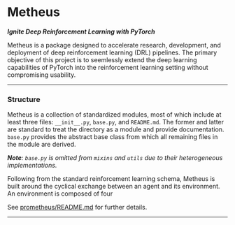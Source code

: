 # Metheus

***Ignite Deep Reinforcement Learning with PyTorch***

Metheus is a package designed to accelerate research, development, and deployment of deep reinforcement learning (DRL) pipelines. The primary objective of this project is to seemlessly extend the deep learning capabilities of PyTorch into the reinforcement learning setting without compromising usability.

---

### Structure

Metheus is a collection of standardized modules, most of which include at least three files: `__init__.py`, `base.py`, and `README.md`. The former and latter are standard to treat the directory as a module and provide documentation. `base.py` provides the abstract base class from which all remaining files in the module are derived.

***Note**: `base.py` is omitted from `mixins` and `utils` due to their heterogeneous implementations.*

Following from the standard reinforcement learning schema, Metheus is built around the cyclical exchange between an agent and its environment. An environment is composed of four 

See [prometheus/README.md](prometheus/README.md) for further details.

---